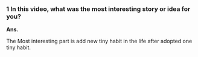 ### 1 In this video, what was the most interesting story or idea for you?
**Ans.**

The Most interesting part is add new tiny habit in the life after adopted one tiny habit.

